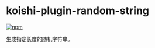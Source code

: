 # koishi-plugin-random-string

[![npm](https://img.shields.io/npm/v/koishi-plugin-random-string?style=flat-square)](https://www.npmjs.com/package/koishi-plugin-random-string)

生成指定长度的随机字符串。
